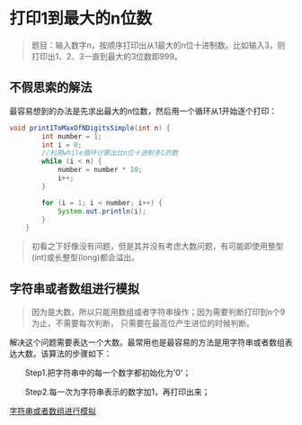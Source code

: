 

# 打印1到最大的n位数

> 题目：输入数字n，按顺序打印出从1最大的n位十进制数。比如输入3，则打印出1、2、3一直到最大的3位数即999。


## 不假思索的解法

最容易想到的办法是先求出最大的n位数，然后用一个循环从1开始逐个打印：

```java
void print1ToMaxOfNDigitsSimple(int n) {
        int number = 1;
        int i = 0;
        //利用while循环计算出比n位十进制多1的数
        while (i < n) {
            number = number * 10;
            i++;
        }

        for (i = 1; i < number; i++) {
            System.out.println(i);
        }
    }
```

> 初看之下好像没有问题，但是其并没有考虑大数问题，有可能即使用整型(int)或长整型(long)都会溢出。

## 字符串或者数组进行模拟

> 因为是大数，所以只能用数组或者字符串操作；因为需要判断打印到n个9为止，不需要每次判断，
只需要在最高位产生进位的时候判断。

解决这个问题需要表达一个大数。最常用也是最容易的方法是用字符串或者数组表达大数。该算法的步骤如下：

　　Step1.把字符串中的每一个数字都初始化为'0'；

　　Step2.每一次为字符串表示的数字加1，再打印出来；

[字符串或者数组进行模拟](/algorithms-java-example/src/main/java/space.mamba/coding/interviews/No12_PrintToMaxOfDigitsSimpke2.java)
